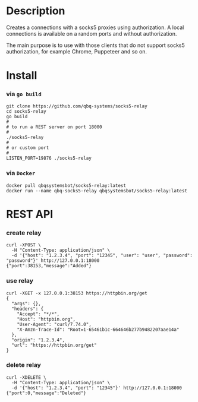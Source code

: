 # Description

Creates a connections with a socks5 proxies using authorization. A local connections is available on a random ports and without authorization.

The main purpose is to use with those clients that do not support socks5 authorization, for example Chrome, Puppeteer and so on.

# Install

### via `go build`

```
git clone https://github.com/qbq-systems/socks5-relay
cd socks5-relay
go build
#
# to run a REST server on port 18000
#
./socks5-relay 
#
# or custom port
#
LISTEN_PORT=19876 ./socks5-relay
```

### via `Docker`

```
docker pull qbqsystemsbot/socks5-relay:latest
docker run --name qbq-socks5-relay qbqsystemsbot/socks5-relay:latest
```

# REST API

### create relay

```
curl -XPOST \
  -H "Content-Type: application/json" \
  -d '{"host": "1.2.3.4", "port": "12345", "user": "user", "password": "password"}' http://127.0.0.1:18000
{"port":38153,"message":"Added"}
```

### use relay

```
curl -XGET -x 127.0.0.1:38153 https://httpbin.org/get
{
  "args": {}, 
  "headers": {
    "Accept": "*/*", 
    "Host": "httpbin.org", 
    "User-Agent": "curl/7.74.0", 
    "X-Amzn-Trace-Id": "Root=1-65461b1c-664646b277b9482207aae14a"
  }, 
  "origin": "1.2.3.4", 
  "url": "https://httpbin.org/get"
}
```

### delete relay

```
curl -XDELETE \
  -H "Content-Type: application/json" \
  -d '{"host": "1.2.3.4", "port": "12345"}' http://127.0.0.1:18000
{"port":0,"message":"Deleted"}
```